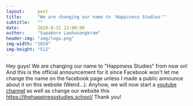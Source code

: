 ```yaml
---
layout:     post
title:      "We are changing our name to 'Happiness Studies'"
subtitle:   ""
date:       2020-8-31 12:00:00
author:     "Supakorn Laohasongkram"
header-img: "img/logo.png"
img-width: "1024"
img-height: "512"
---
```


Hey guys! We are changing our name to "Happiness Studies" from now on! And this is the official announcement for it since Facebook won't let me change the name on the facebook page unless I made a public announce about it on this website (Weird...). Anyhow, we will now start a <a href="https://www.youtube.com/channel/UC3hq2yzrllJzqLrxE1BtuUw">youtube channel</a> as well as change our website this <a href="https://thehappinessstudies.school/">https://thehappinessstudies.school/</a> Thank you!



